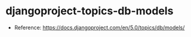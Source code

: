 # djangoproject-topics-db-models

- Reference: https://docs.djangoproject.com/en/5.0/topics/db/models/

